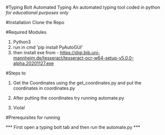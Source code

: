 #Typing Bolt Automated Typing
An automated typing tool coded in python *for educational purposes only*

#Installation
Clone the Repo

#Required Modules
1. Python3
2. run in cmd 'pip install PyAutoGUI'
3. then install exe from - https://digi.bib.uni-mannheim.de/tesseract/tesseract-ocr-w64-setup-v5.0.0-alpha.20201127.exe

#Steps to 

1. Get the Coordinates using the get_coordinates.py and put the coordinates in coordinates.py

2. After putting the coordinates try running automate.py

3. Viola!

#Prerequisites for running

*** First open a typing bolt tab and then run the automate.py ***
